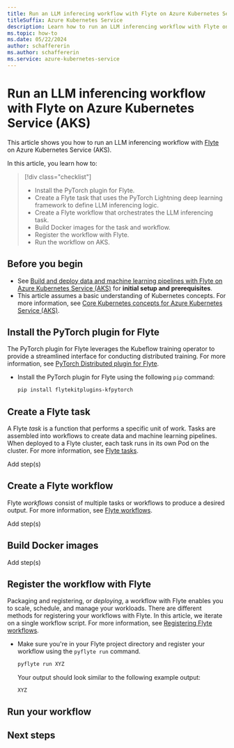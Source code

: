 ```yaml
---
title: Run an LLM inferecing workflow with Flyte on Azure Kubernetes Service (AKS)
titleSuffix: Azure Kubernetes Service
description: Learn how to run an LLM inferencing workflow with Flyte on Azure Kubernetes Service (AKS).
ms.topic: how-to
ms.date: 05/22/2024
author: schaffererin
ms.author: schaffererin
ms.service: azure-kubernetes-service
---
```


# Run an LLM inferencing workflow with Flyte on Azure Kubernetes Service (AKS)

This article shows you how to run an LLM inferencing workflow with [Flyte](https://docs.flyte.org/en/latest/introduction.html) on Azure Kubernetes Service (AKS).

In this article, you learn how to:

> [!div class="checklist"]
>
> * Install the PyTorch plugin for Flyte.
> * Create a Flyte task that uses the PyTorch Lightning deep learning framework to define LLM inferencing logic.
> * Create a Flyte workflow that orchestrates the LLM inferencing task.
> * Build Docker images for the task and workflow.
> * Register the workflow with Flyte.
> * Run the workflow on AKS.

## Before you begin

* See [Build and deploy data and machine learning pipelines with Flyte on Azure Kubernetes Service (AKS)](./use-flyte.md) for **initial setup and prerequisites**.
* This article assumes a basic understanding of Kubernetes concepts. For more information, see [Core Kubernetes concepts for Azure Kubernetes Service (AKS)](./concepts-clusters-workloads.md).

## Install the PyTorch plugin for Flyte

The PyTorch plugin for Flyte leverages the Kubeflow training operator to provide a streamlined interface for conducting distributed training. For more information, see [PyTorch Distributed plugin for Flyte](https://docs.flyte.org/en/latest/flytesnacks/examples/kfpytorch_plugin/index.html#).

* Install the PyTorch plugin for Flyte using the following `pip` command:

    ```bash
    pip install flytekitplugins-kfpytorch
    ```

## Create a Flyte task

A Flyte *task* is a function that performs a specific unit of work. Tasks are assembled into workflows to create data and machine learning pipelines. When deployed to a Flyte cluster, each task runs in its own Pod on the cluster. For more information, see [Flyte tasks](https://docs.flyte.org/en/latest/user_guide/basics/tasks.html).

Add step(s)

## Create a Flyte workflow

Flyte *workflows* consist of multiple tasks or workflows to produce a desired output. For more information, see [Flyte workflows](https://docs.flyte.org/en/latest/user_guide/basics/workflows.html).

Add step(s)

## Build Docker images

Add step(s)

## Register the workflow with Flyte

Packaging and registering, or *deploying*, a workflow with Flyte enables you to scale, schedule, and manage your workloads. There are different methods for registering your workflows with Flyte. In this article, we iterate on a single workflow script. For more information, see [Registering Flyte workflows](https://docs.flyte.org/en/latest/flyte_fundamentals/registering_workflows.html).

* Make sure you're in your Flyte project directory and register your workflow using the `pyflyte run` command.

    ```bash
    pyflyte run XYZ
    ```

    Your output should look similar to the following example output:

    ```output
    XYZ
    ```

## Run your workflow



## Next steps

